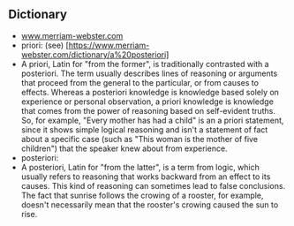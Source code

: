 Dictionary
--------------------
- www.merriam-webster.com
- priori: (see) [https://www.merriam-webster.com/dictionary/a%20posteriori]
- A priori, Latin for "from the former", is traditionally contrasted with a posteriori. The term usually describes lines of reasoning or arguments that proceed from the general to the particular, or from causes to effects. Whereas a posteriori knowledge is knowledge based solely on experience or personal observation, a priori knowledge is knowledge that comes from the power of reasoning based on self-evident truths. So, for example, "Every mother has had a child" is an a priori statement, since it shows simple logical reasoning and isn't a statement of fact about a specific case (such as "This woman is the mother of five children") that the speaker knew about from experience.
- posteriori:
- A posteriori, Latin for "from the latter", is a term from logic, which usually refers to reasoning that works backward from an effect to its causes. This kind of reasoning can sometimes lead to false conclusions. The fact that sunrise follows the crowing of a rooster, for example, doesn't necessarily mean that the rooster's crowing caused the sun to rise.
